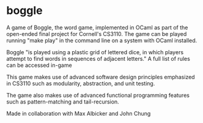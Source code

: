 # boggle
A game of Boggle, the word game, implemented in OCaml as part of the open-ended final project for Cornell's CS3110. The game can be played running "make play" in the command line on a system with OCaml installed.

Boggle "is played using a plastic grid of lettered dice, in which players attempt to find words in sequences of adjacent letters." A full list of rules can be accessed in-game

This game makes use of advanced software design principles emphasized in CS3110 such as modularity, abstraction, and unit testing.

The game also makes use of advanced functional programming features such as pattern-matching and tail-recursion.

Made in collaboration with Max Albicker and John Chung

